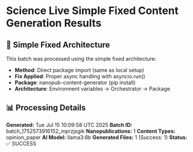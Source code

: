 # Science Live Simple Fixed Content Generation Results

## 🔧 Simple Fixed Architecture

This batch was processed using the simple fixed architecture:

- **Method**: Direct package import (same as local setup)
- **Fix Applied**: Proper async handling with asyncio.run()
- **Package**: nanopub-content-generator (pip install)
- **Architecture**: Environment variables → Orchestrator → Package

## 📊 Processing Details
**Generated:** Tue Jul 15 10:09:58 UTC 2025
**Batch ID:** batch_1752573916152_mprzjsgik
**Nanopublications:** 1
**Content Types:** opinion_paper
**AI Model:** llama3:8b
**Generated Files:** 1 (Success: 1)
**Status:** ✅ SUCCESS
